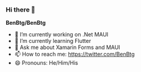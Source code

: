 ### Hi there 👋

**BenBtg/BenBtg**

- 🔭 I’m currently working on .Net MAUI
- 🌱 I’m currently learning Flutter
- 💬 Ask me about Xamarin Forms and MAUI
- 📫 How to reach me: https://twitter.com/BenBtg
- 😄 Pronouns: He/Him/His


